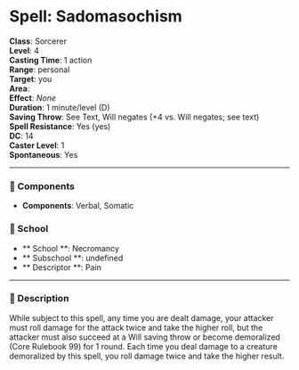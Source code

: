 
# Spell: Sadomasochism
**Class**: Sorcerer  
**Level**: 4  
**Casting Time**: 1 action  
**Range**: personal  
**Target**: you  
**Area**:   
**Effect**: _None_  
**Duration**: 1 minute/level (D)  
**Saving Throw**: See Text, Will negates (+4 vs. Will negates; see text)  
**Spell Resistance**: Yes (yes)  
**DC**: 14  
**Caster Level**: 1  
**Spontaneous**: Yes

---

### 🔮 Components
- **Components**: Verbal, Somatic

### 🏫 School
- ** School **: Necromancy
- ** Subschool **: undefined
- ** Descriptor **: Pain
---

### 📜 Description
While subject to this spell, any time you are dealt damage, your attacker must roll damage for the attack twice and take the higher roll, but the attacker must also succeed at a Will saving throw or become demoralized (Core Rulebook 99) for 1 round. Each time you deal damage to a creature demoralized by this spell, you roll damage twice and take the higher result.
